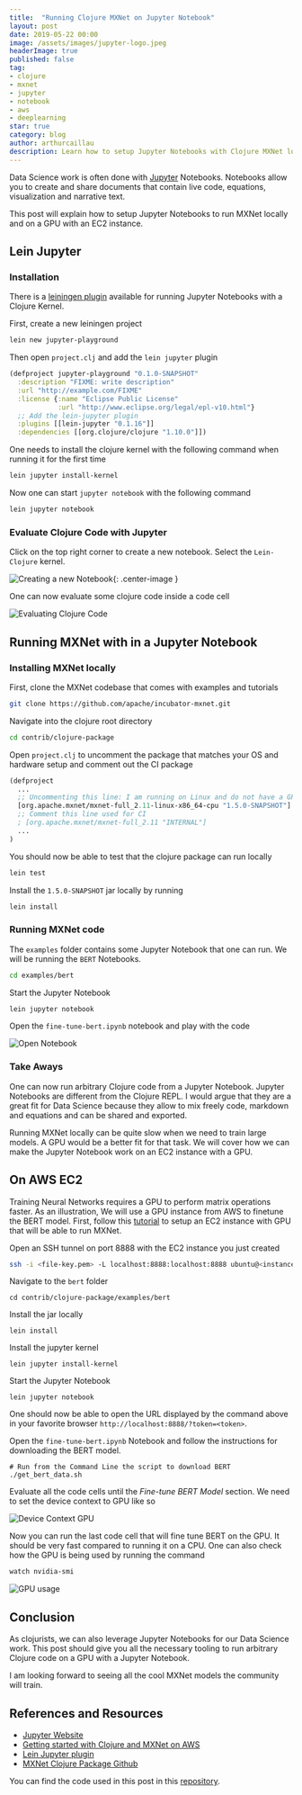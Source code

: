 ```yaml
---
title:  "Running Clojure MXNet on Jupyter Notebook"
layout: post
date: 2019-05-22 00:00
image: /assets/images/jupyter-logo.jpeg
headerImage: true
published: false
tag:
- clojure
- mxnet
- jupyter
- notebook
- aws
- deeplearning
star: true
category: blog
author: arthurcaillau
description: Learn how to setup Jupyter Notebooks with Clojure MXNet locally and on AWS
---
```


Data Science work is often done with [Jupyter][1] Notebooks. Notebooks allow you to create and share documents that contain live code, equations, visualization and narrative text.

This post will explain how to setup Jupyter Notebooks to run MXNet locally and on a GPU with an EC2 instance.

## Lein Jupyter

### Installation

There is a [leiningen plugin][3] available for running Jupyter Notebooks with a Clojure Kernel.

First, create a new leiningen project
```bash
lein new jupyter-playground
```

Then open `project.clj` and add the `lein jupyter` plugin
```clojure
(defproject jupyter-playground "0.1.0-SNAPSHOT"
  :description "FIXME: write description"
  :url "http://example.com/FIXME"
  :license {:name "Eclipse Public License"
            :url "http://www.eclipse.org/legal/epl-v10.html"}
  ;; Add the lein-jupyter plugin
  :plugins [[lein-jupyter "0.1.16"]]
  :dependencies [[org.clojure/clojure "1.10.0"]])
```

One needs to install the clojure kernel with the following command when running it for the first time

```bash
lein jupyter install-kernel
```

Now one can start `jupyter notebook` with the following command
```bash
lein jupyter notebook
```

### Evaluate Clojure Code with Jupyter

Click on the top right corner to create a new notebook. Select the `Lein-Clojure` kernel.

![Creating a new Notebook](/assets/images/lein-jupyter-tutorial-new.png){: .center-image }

One can now evaluate some clojure code inside a code cell

![Evaluating Clojure Code](/assets/images/jupyter-eval-clojure.png)


## Running MXNet with in a Jupyter Notebook

### Installing MXNet locally

First, clone the MXNet codebase that comes with examples and tutorials

```bash
git clone https://github.com/apache/incubator-mxnet.git
```

Navigate into the clojure root directory

```bash
cd contrib/clojure-package
```

Open `project.clj` to uncomment the package that matches your OS and hardware setup and comment out the CI package

```clojure
(defproject
  ...
  ;; Uncommenting this line: I am running on Linux and do not have a GPU
  [org.apache.mxnet/mxnet-full_2.11-linux-x86_64-cpu "1.5.0-SNAPSHOT"]
  ;; Comment this line used for CI
  ; [org.apache.mxnet/mxnet-full_2.11 "INTERNAL"]
  ...
)
```

You should now be able to test that the clojure package can run locally

```bash
lein test
```

Install the `1.5.0-SNAPSHOT` jar locally by running

```bash
lein install
```

### Running MXNet code

The `examples` folder contains some Jupyter Notebook that one can run. We will be running the `BERT` Notebooks.

```bash
cd examples/bert
```

Start the Jupyter Notebook

```bash
lein jupyter notebook
```

Open the `fine-tune-bert.ipynb` notebook and play with the code

![Open Notebook](/assets/images/fine-tune-bert-notebook.png)

### Take Aways

One can now run arbitrary Clojure code from a Jupyter Notebook. Jupyter Notebooks are different from the Clojure REPL. I would argue that they are a great fit for Data Science because they allow to mix freely code, markdown and equations and can be shared and exported.

Running MXNet locally can be quite slow when we need to train large models. A GPU would be a better fit for that task. We will cover how we can make the Jupyter Notebook work on an EC2 instance with a GPU.

## On AWS EC2

Training Neural Networks requires a GPU to perform matrix operations faster. As an illustration, We will use a GPU instance from AWS to finetune the BERT model.
First, follow this [tutorial][2] to setup an EC2 instance with GPU that will be able to run MXNet.

Open an SSH tunnel on port 8888 with the EC2 instance you just created
```bash
ssh -i <file-key.pem> -L localhost:8888:localhost:8888 ubuntu@<instance-ip>
```

Navigate to the `bert` folder
```
cd contrib/clojure-package/examples/bert
```

Install the jar locally
```
lein install
```

Install the jupyter kernel
```
lein jupyter install-kernel
```

Start the Jupyter Notebook
```
lein jupyter notebook
```

One should now be able to open the URL displayed by the command above in your favorite browser `http://localhost:8888/?token=<token>`.

Open the `fine-tune-bert.ipynb` Notebook and follow the instructions for downloading the BERT model.
```
# Run from the Command Line the script to download BERT
./get_bert_data.sh
```

Evaluate all the code cells until the _Fine-tune BERT Model_ section. We need to set the device context to GPU like so

![Device Context GPU](/assets/images/bert-device-context-gpu.png)

Now you can run the last code cell that will fine tune BERT on the GPU. It should be very fast compared to running it on a CPU.
One can also check how the GPU is being used by running the command

```bash
watch nvidia-smi
```

![GPU usage](/assets/images/bert-gpu-usage.png)


## Conclusion

As clojurists, we can also leverage Jupyter Notebooks for our Data Science work. This post should give you all the necessary tooling to run arbitrary Clojure code on a GPU with a Jupyter Notebook.

I am looking forward to seeing all the cool MXNet models the community will train.

## References and Resources

* [Jupyter Website][1]
* [Getting started with Clojure and MXNet on AWS ][2]
* [Lein Jupyter plugin][3]
* [MXNet Clojure Package Github][4]

You can find the code used in this post in this [repository](https://github.com/Chouffe/mxnet-clj-tutorials).

[1]: https://jupyter.org/
[2]: /mxnet-clojure-aws
[3]: https://github.com/clojupyter/lein-jupyter
[4]: https://github.com/apache/incubator-mxnet/tree/master/contrib/clojure-package
